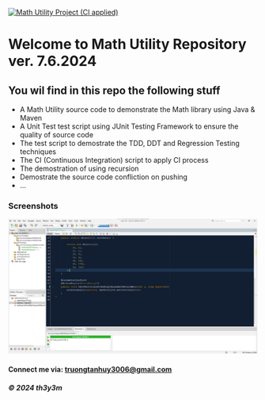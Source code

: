 [![Math Utility Project (CI applied)](https://github.com/th3y3m/math-util/actions/workflows/ci-script.yml/badge.svg)](https://github.com/th3y3m/math-util/actions/workflows/ci-script.yml)


# Welcome to Math Utility Repository ver. 7.6.2024

## You wil find in this repo the following stuff

* A Math Utility source code to demonstrate the Math library using Java & Maven
* A Unit Test test script using JUnit Testing Framework to ensure the quality of source code
* The test script to demostrate the TDD, DDT and Regression Testing techniques
* The CI (Continuous Integration) script to apply CI process
* The demostration of using recursion 
* Demostrate the source code confliction on pushing
* ...

### Screenshots
![Source code and Unit Test](https://github.com/th3y3m/math-util/blob/main/screenshots/SourceCodeAndUnitTest.png)

#### Connect me via: truongtanhuy3006@gmail.com

##### &#169; 2024 th3y3m
